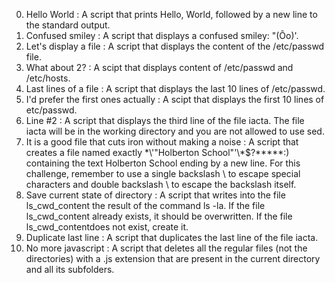0. Hello World : A script that prints Hello, World, followed by a new line to the standard output.
1. Confused smiley : A script that displays a confused smiley: "(Ôo)'.
2. Let's display a file : A script that displays the content of the /etc/passwd file.
3. What about 2? : A scipt that displays content of /etc/passwd and /etc/hosts.
4. Last lines of a file : A script that displays the last 10 lines of /etc/passwd.
5. I'd prefer the first ones actually : A scipt that displays the first 10 lines of etc/passwd.
6. Line #2 : A script that displays the third line of the file iacta.
The file iacta will be in the working directory and you are not allowed to use sed.
7. It is a good file that cuts iron without making a noise : A script that creates a file named exactly \*\\'"Holberton School"\'\\*$\?\*\*\*\*\*:) containing the text Holberton School ending by a new line.
For this challenge, remember to use a single backslash \ to escape special characters and double backslash \\ to escape the backslash itself.
8. Save current state of directory : A script that writes into the file ls_cwd_content the result of the command ls -la. If the file ls_cwd_content already exists, it should be overwritten. If the file ls_cwd_contentdoes not exist, create it.
9. Duplicate last line : A script that duplicates the last line of the file iacta.
10. No more javascript : A script that deletes all the regular files (not the directories) with a .js extension that are present in the current directory and all its subfolders. 
